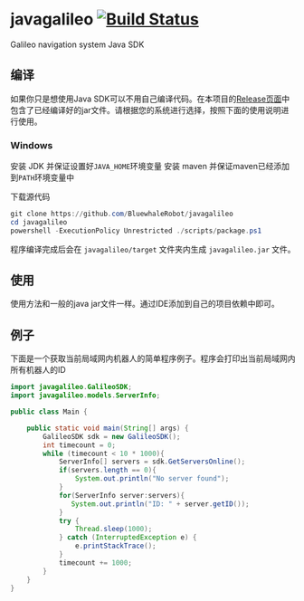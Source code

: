 # javagalileo [![Build Status](https://travis-ci.org/BluewhaleRobot/javagalileo.svg)](https://travis-ci.org/BluewhaleRobot/javagalileo)

Galileo navigation system Java SDK

## 编译

如果你只是想使用Java SDK可以不用自己编译代码。在本项目的[Release页面](https://github.com/BluewhaleRobot/javagalileo/releases)中包含了已经编译好的jar文件。请根据您的系统进行选择，按照下面的使用说明进行使用。

### Windows

安装 JDK 并保证设置好`JAVA_HOME`环境变量
安装 maven 并保证maven已经添加到`PATH`环境变量中

下载源代码

```powershell
git clone https://github.com/BluewhaleRobot/javagalileo
cd javagalileo
powershell -ExecutionPolicy Unrestricted ./scripts/package.ps1
```

程序编译完成后会在 `javagalileo/target` 文件夹内生成 `javagalileo.jar` 文件。

## 使用

使用方法和一般的java jar文件一样。通过IDE添加到自己的项目依赖中即可。

## 例子

下面是一个获取当前局域网内机器人的简单程序例子。程序会打印出当前局域网内所有机器人的ID

```java
import javagalileo.GalileoSDK;
import javagalileo.models.ServerInfo;

public class Main {

    public static void main(String[] args) {
        GalileoSDK sdk = new GalileoSDK();
        int timecount = 0;
        while (timecount < 10 * 1000){
            ServerInfo[] servers = sdk.GetServersOnline();
            if(servers.length == 0){
                System.out.println("No server found");
            }
            for(ServerInfo server:servers){
               System.out.println("ID: " + server.getID());
            }
            try {
                Thread.sleep(1000);
            } catch (InterruptedException e) {
                e.printStackTrace();
            }
            timecount += 1000;
        }
    }
}
```